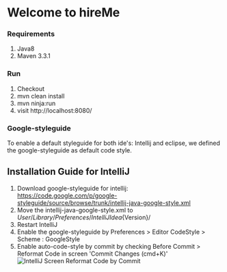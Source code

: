 # Welcome to **hireMe**

### Requirements
1. Java8
2. Maven 3.3.1

### Run
1. Checkout
2. mvn clean install
3. mvn ninja:run
4. visit http://localhost:8080/

### Google-styleguide
To enable a default styleguide for both ide's: Intellij and eclipse,
we defined the google-styleguide as default code style.

## Installation Guide for IntelliJ
1. Download google-styleguide for intellij: https://code.google.com/p/google-styleguide/source/browse/trunk/intellij-java-google-style.xml
2. Move the intellij-java-google-style.xml to ${User}/Library/Preferences/IntelliJIdea${Version}/
3. Restart IntelliJ
4. Enable the google-styleguide by Preferences >  Editor CodeStyle > Scheme : GoogleStyle
5. Enable auto-code-style by commit by checking Before Commit > Reformat Code in screen 'Commit Changes (cmd+K)'
![IntelliJ Screen Reformat Code by Commit](/hireme/readme-sources/intellij-reformatcode-commit.png)